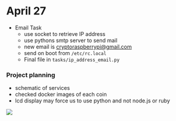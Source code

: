 # April 27

* Email Task
  * use socket to retrieve IP address
  * use pythons smtp server to send mail
  * new email is cryptoraspberrypi@gmail.com
  * send on boot from `/etc/rc.local`
  * Final file in `tasks/ip_address_email.py`

### Project planning
* schematic of services
* checked docker images of each coin
* lcd display may force us to use python and not node.js or ruby

![](schematic.png)